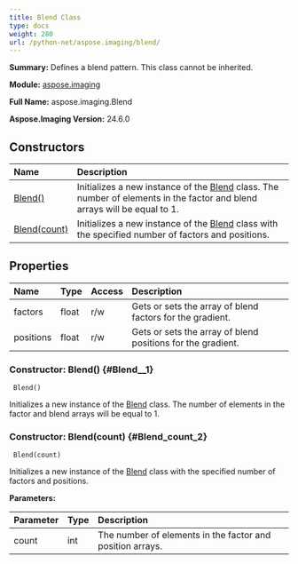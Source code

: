 ```yaml
---
title: Blend Class
type: docs
weight: 280
url: /python-net/aspose.imaging/blend/
---
```


**Summary:** Defines a blend pattern. This class cannot be inherited.

**Module:** [aspose.imaging](/imaging/python-net/aspose.imaging/)

**Full Name:** aspose.imaging.Blend

**Aspose.Imaging Version:** 24.6.0

## **Constructors**
| **Name** | **Description** |
| :- | :- |
| [Blend()](#Blend__1) | Initializes a new instance of the [Blend](/imaging/python-net/aspose.imaging/blend/) class. The number of elements in the factor and blend arrays will be equal to 1. |
| [Blend(count)](#Blend_count_2) | Initializes a new instance of the [Blend](/imaging/python-net/aspose.imaging/blend/) class with the specified number of factors and positions. |
## **Properties**
| **Name** | **Type** | **Access** | **Description** |
| :- | :- | :- | :- |
| factors | float | r/w | Gets or sets the array of blend factors for the gradient. |
| positions | float | r/w | Gets or sets the array of blend positions for the gradient. |


### Constructor: Blend() {#Blend__1}


```
 Blend() 
```

Initializes a new instance of the [Blend](/imaging/python-net/aspose.imaging/blend/) class. The number of elements in the factor and blend arrays will be equal to 1.

### Constructor: Blend(count) {#Blend_count_2}


```
 Blend(count) 
```

Initializes a new instance of the [Blend](/imaging/python-net/aspose.imaging/blend/) class with the specified number of factors and positions.

**Parameters:**

| Parameter | Type | Description |
| :- | :- | :- |
| count | int | The number of elements in the factor and position arrays. |

